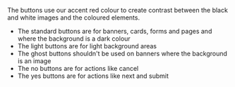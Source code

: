 The buttons use our accent red colour to create contrast between the black and white images and the coloured elements.
- The standard buttons are for banners, cards, forms and pages and where the background is a dark colour
- The light buttons are for light background areas
- The ghost buttons shouldn't be used on banners where the background is an image
- The no buttons are for actions like cancel
- The yes buttons are for actions like next and submit
